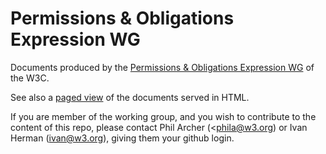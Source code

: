 # Permissions &amp; Obligations Expression WG

Documents produced by the [Permissions &amp; Obligations Expression WG](http://www.w3.org/2016/poe/) of the W3C.

See also a [paged view](http://w3c.github.io/poe/) of the documents served in HTML.

If you are member of the working group, and you wish to contribute to the content of this repo, please contact Phil Archer (<phila@w3.org) or Ivan Herman (<ivan@w3.org>), giving them your github login. 
